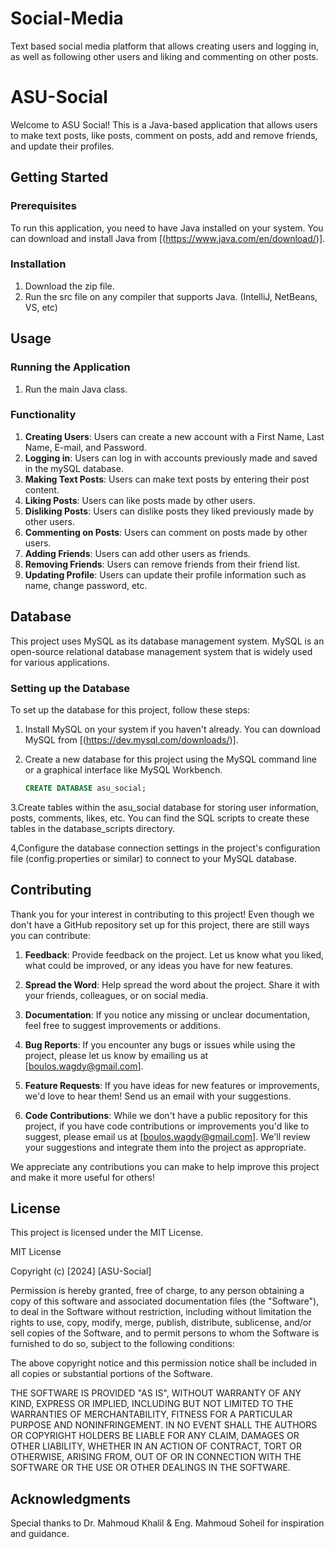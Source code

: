 # Social-Media
Text based social media platform that allows creating users and logging in, as well as following other users and liking and commenting on other posts.

# ASU-Social

Welcome to ASU Social! This is a Java-based application that allows users to make text posts, like posts, comment on posts, add and remove friends, and update their profiles.

## Getting Started

### Prerequisites

To run this application, you need to have Java installed on your system. You can download and install Java from [(https://www.java.com/en/download/)].

### Installation

1. Download the zip file.
2. Run the src file on any compiler that supports Java. (IntelliJ, NetBeans, VS, etc)
 
## Usage

### Running the Application

1. Run the main Java class.

### Functionality


1. **Creating Users**: Users can create a new account with a First Name, Last Name, E-mail, and Password.
2. **Logging in**: Users can log in with accounts previously made and saved in the mySQL database.
3. **Making Text Posts**: Users can make text posts by entering their post content.
4. **Liking Posts**: Users can like posts made by other users.
5. **Disliking Posts**: Users can dislike posts they liked previously made by other users.
6. **Commenting on Posts**: Users can comment on posts made by other users.
7. **Adding Friends**: Users can add other users as friends.
8. **Removing Friends**: Users can remove friends from their friend list.
9. **Updating Profile**: Users can update their profile information such as name, change password, etc.

## Database

This project uses MySQL as its database management system. MySQL is an open-source relational database management system that is widely used for various applications.

### Setting up the Database

To set up the database for this project, follow these steps:

1. Install MySQL on your system if you haven't already. You can download MySQL from [(https://dev.mysql.com/downloads/)].
   
2. Create a new database for this project using the MySQL command line or a graphical interface like MySQL Workbench.

   ```sql
   CREATE DATABASE asu_social;

3.Create tables within the asu_social database for storing user information, posts, comments, likes, etc. You can find the SQL scripts to create these tables in the database_scripts directory.

4,Configure the database connection settings in the project's configuration file (config.properties or similar) to connect to your MySQL database.

## Contributing

Thank you for your interest in contributing to this project! Even though we don't have a GitHub repository set up for this project, there are still ways you can contribute:

1. **Feedback**: Provide feedback on the project. Let us know what you liked, what could be improved, or any ideas you have for new features.

2. **Spread the Word**: Help spread the word about the project. Share it with your friends, colleagues, or on social media.

3. **Documentation**: If you notice any missing or unclear documentation, feel free to suggest improvements or additions.

4. **Bug Reports**: If you encounter any bugs or issues while using the project, please let us know by emailing us at [boulos.wagdy@gmail.com].

5. **Feature Requests**: If you have ideas for new features or improvements, we'd love to hear them! Send us an email with your suggestions.

6. **Code Contributions**: While we don't have a public repository for this project, if you have code contributions or improvements you'd like to suggest, please email us at [boulos.wagdy@gmail.com]. We'll review your suggestions and integrate them into the project as appropriate.

We appreciate any contributions you can make to help improve this project and make it more useful for others!


## License

This project is licensed under the MIT License.

MIT License

Copyright (c) [2024] [ASU-Social]

Permission is hereby granted, free of charge, to any person obtaining a copy
of this software and associated documentation files (the "Software"), to deal
in the Software without restriction, including without limitation the rights
to use, copy, modify, merge, publish, distribute, sublicense, and/or sell
copies of the Software, and to permit persons to whom the Software is
furnished to do so, subject to the following conditions:

The above copyright notice and this permission notice shall be included in all
copies or substantial portions of the Software.

THE SOFTWARE IS PROVIDED "AS IS", WITHOUT WARRANTY OF ANY KIND, EXPRESS OR
IMPLIED, INCLUDING BUT NOT LIMITED TO THE WARRANTIES OF MERCHANTABILITY,
FITNESS FOR A PARTICULAR PURPOSE AND NONINFRINGEMENT. IN NO EVENT SHALL THE
AUTHORS OR COPYRIGHT HOLDERS BE LIABLE FOR ANY CLAIM, DAMAGES OR OTHER
LIABILITY, WHETHER IN AN ACTION OF CONTRACT, TORT OR OTHERWISE, ARISING FROM,
OUT OF OR IN CONNECTION WITH THE SOFTWARE OR THE USE OR OTHER DEALINGS IN THE
SOFTWARE.

## Acknowledgments

Special thanks to Dr. Mahmoud Khalil & Eng. Mahmoud Soheil for inspiration and guidance.


